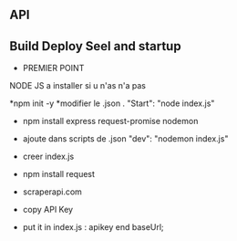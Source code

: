 ## API 
## Build Deploy Seel and startup


* PREMIER POINT

NODE JS a installer si u n'as n'a pas

*npm init -y
*modifier le .json . "Start": "node index.js"

* npm install express request-promise nodemon

* ajoute dans scripts de .json
"dev": "nodemon index.js"

* creer index.js

* npm install request

* scraperapi.com

* copy API Key 
* put it in index.js : apikey end baseUrl;